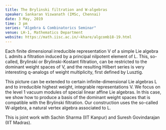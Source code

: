 ```yaml
---
title: The Brylinski filtration and W-algebras
speaker: Sankaran Viswanath (IMSc, Chennai)
date: 3 May, 2019
time: 3 pm
series: "Algebra & Combinatorics Seminar"
venue: LH-1, Mathematics Department
website: https://math.iisc.ac.in/~khare/algcomb18-19.html
---
```


Each finite dimensional irreducible representation V of a
simple Lie algebra L admits a filtration induced by a principal
nilpotent element of L. This, so-called, Brylinski or Brylinski-Kostant
filtration, can be restricted to the dominant weight spaces of V, and
the resulting Hilbert series is very interesting q-analogs of weight
multiplicity, first defined by Lusztig. 

This picture can be extended to certain infinite-dimensional Lie
algebras L and to irreducible highest weight, integrable representations
V. We focus on the level 1 vacuum modules of special linear affine Lie
algebras. In this case, we show how to produce a basis of the dominant
weight spaces that is compatible with the Brylinski filtration. Our
construction uses the so-called W-algebra, a natural vertex algebra
associated to L.

This is joint work with Sachin Sharma (IIT Kanpur) and Suresh
Govindarajan (IIT Madras).
